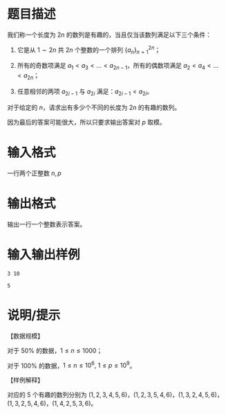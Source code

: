 # 题目描述

我们称一个长度为 $2n$ 的数列是有趣的，当且仅当该数列满足以下三个条件：

1. 它是从 $1 \sim 2n$ 共 $2n$ 个整数的一个排列 $\{a_n \}_{n=1}^{2n}$；

2. 所有的奇数项满足 $a_1<a_3< \dots < a_{2n-1}$，所有的偶数项满足 $a_2<a_4< \dots <a_{2n}$；

3. 任意相邻的两项 $a_{2i-1}$ 与 $a_{2i}$ 满足：$a_{2i-1}<a_{2i}$。

对于给定的 $n$，请求出有多少个不同的长度为 $2n$ 的有趣的数列。

因为最后的答案可能很大，所以只要求输出答案对 $p$ 取模。

# 输入格式

一行两个正整数 $n,p$

# 输出格式

输出一行一个整数表示答案。

# 输入输出样例

```input1
3 10
```

```output1
5
```

# 说明/提示

【数据规模】

对于 $50 \%$ 的数据，$1 \leq n \leq 1000$；

对于 $100 \%$ 的数据，$1 \leq n \leq {10}^6,~1 \leq p \leq {10}^9$。

【样例解释】

对应的 $5$ 个有趣的数列分别为 $(1,2,3,4,5,6)$，$(1,2,3,5,4,6)$，$(1,3,2,4,5,6)$，$(1,3,2,5,4,6)$，$(1,4,2,5,3,6)$。
